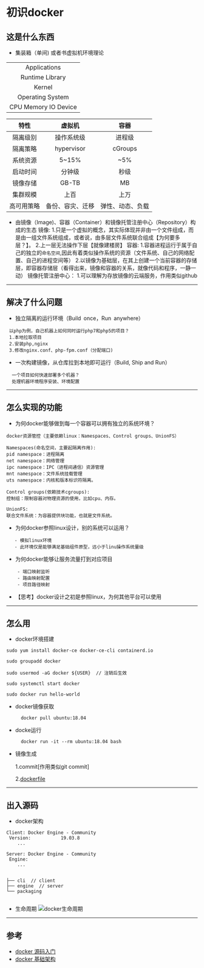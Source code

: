 # 初识docker

## 这是什么东西

- 集装箱（单间) 或者书虚拟机环境理论

|                      |
| :------------------: |
|       Applications   |
|      Runtime Library |
|               Kernel |
|     Operating System |
| CPU Memory IO Device |


|    特性    |      虚拟机      |       容器       |
| :--------: | :--------------: | :--------------: |
|  隔离级别  |    操作系统级    |      进程级      |
|  隔离策略  |    hypervisor    |     cGroups      |
|  系统资源  |      5~15%       |       ~5%        |
|  启动时间  |      分钟级      |       秒级       |
|  镜像存储  |      GB-TB       |        MB        |
|  集群规模  |       上百       |       上万       |
| 高可用策略 | 备份、容灾、迁移 | 弹性、动态、负载 |

- 由镜像（Image)、容器（Container）和镜像托管注册中心（Repository）构成的生态
        镜像:
            1.只是一个虚拟的概念，其实际体现并非由一个文件组成，而是由一组文件系统组成，或者说，由多层文件系统联合组成【为何要多层？】。
            2.上一层无法操作下层【就像建楼房】
        容器:
            1.容器进程运行于属于自己的独立的`命名空间`,因此有着类似操作系统的资源（文件系统、自己的网络配置、自己的进程空间等）
            2.以镜像为基础层，在其上创建一个当前容器的存储层，即容器存储层（看得出来，镜像和容器的关系，就像代码和程序，一静一动）
        镜像托管注册中心：
            1.可以理解为存放镜像的云端服务，作用类似github
-------

## 解决了什么问题

- 独立隔离的运行环境（Build once，Run anywhere）
 ```
  以php为例，自己机器上如何同时运行php7和php5的项目？
  1.本地拉取项目
  2.安装php,nginx
  3.修改nginx.conf、php-fpm.conf（分配端口)
```

- 一次构建镜像，从仓库拉到本地即可运行（Build, Ship and Run）
```
  一个项目如何快速部署多个机器？
  处理机器环境程序安装、环境配置
```
-------



## 怎么实现的功能

- 为何docker能够做到每一个容器可以拥有独立的系统环境？
```
docker资源管控（主要依赖linux：Namespaces、Control groups、UnionFS）

Namespaces(命名空间，主要起隔离作用):
pid namespace：进程隔离
net namespace：网络管理
ipc namespace：IPC（进程间通信）资源管理
mnt namespace：文件系统挂载管理
uts namespace：内核和版本标识符隔离。

Control groups(依赖技术cgroups):
控制组：限制容器对物理资源的使用，比如cpu、内存。

UnionFS:
联合文件系统：为容器提供块功能，也就是文件系统。

```

- 为何docker参照linux设计，别的系统可以运用？
```
   - 模拟linux环境
   - 此环境仅是能够满足基础组件原型，远小于linu操作系统量级
```

- 为何docker能够让服务流量打到对应项目
```
    - 端口映射监听
    - 路由映射配置
    - 项目路径映射
```

- 【思考】docker设计之初是参照linux，为何其他平台可以使用

-------

## 怎么用
- docker环境搭建
```
sudo yum install docker-ce docker-ce-cli containerd.io

sudo groupadd docker

sudo usermod -aG docker ${USER}  // 注销后生效

sudo systemctl start docker

sudo docker run hello-world

```
- docker镜像获取
    
        docker pull ubuntu:18.04
- docke运行

        docker run -it --rm ubuntu:18.04 bash
- 镜像生成

   1.commit[作用类似git commit]
   
   2.[dockerfile](./dockerfie/dockerfile.md)

------


## 出入源码
- docker架构

```
Client: Docker Engine - Community
 Version:           19.03.8
	...

Server: Docker Engine - Community
 Engine:
	...


├── cli  // client
├── engine  // server
└── packaging


```

- 生命周期
![docker生命周期](https://upload-images.jianshu.io/upload_images/14944275-584653328788d81d.png "docker容器生命周期")
----

## 参考

- [docker 源码入门](https://www.jianshu.com/p/4a1f712185c4)
- [docker 基础架构](https://www.jianshu.com/p/66b31607dc3d)